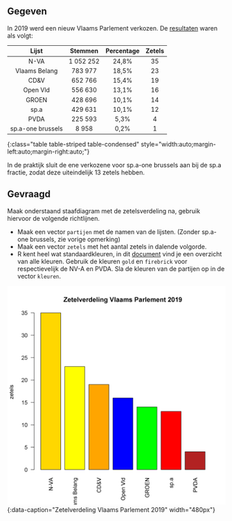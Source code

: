 
## Gegeven
In 2019 werd een nieuw Vlaams Parlement verkozen. De <a href="https://www.vlaanderenkiest.be/verkiezingen2019/#/parlement/02000" target="_blank">resultaten</a> waren als volgt:

| Lijst             | Stemmen   | Percentage    | Zetels    |
|:-----------------:|:---------:|:-------------:|:---------:|
| N-VA              | 1 052 252 | 24,8%         | 35        |
| Vlaams Belang     | 783 977   | 18,5%         | 23        |
| CD&V              | 652 766   | 15,4%         | 19        |
| Open Vld          | 556 630   | 13,1%         | 16        |
| GROEN             | 428 696   | 10,1%         | 14        |
| sp.a              | 429 631   | 10,1%         | 12        |
| PVDA              | 225 593   | 5,3%          | 4         |
| sp.a-one brussels | 8 958     | 0,2%          | 1         |
{:class="table table-striped table-condensed" style="width:auto;margin-left:auto;margin-right:auto;"}

In de praktijk sluit de ene verkozene voor sp.a-one brussels aan bij de sp.a fractie, zodat deze uiteindelijk 13 zetels hebben.

## Gevraagd

Maak onderstaand staafdiagram met de zetelsverdeling na, gebruik hiervoor de volgende richtlijnen.

- Maak een vector `partijen` met de namen van de lijsten. (Zonder sp.a-one brussels, zie vorige opmerking)
- Maak een vector `zetels` met het aantal zetels in dalende volgorde.
- R kent heel wat standaardkleuren, in dit <a href="http://www.stat.columbia.edu/~tzheng/files/Rcolor.pdf" target="_blank">document</a> vind je een overzicht van alle kleuren. Gebruik de kleuren `gold` en `firebrick` voor respectievelijk de NV-A en PVDA. Sla de kleuren van de partijen op in de vector `kleuren`.

![Zetelverdeling Vlaams Parlement 2019](media/plot.png "Zetelverdeling Vlaams Parlement 2019."){:data-caption="Zetelverdeling Vlaams Parlement 2019" width="480px"}